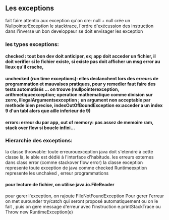 ## Les exceptions
fait faire attentio aux exception qu'on cre: null + null crée un NullpointerException
le stacktrace, l'ordre d'exécussion des instruction dans l'inverse 
un bon developpeur se doit envisager les exception 
### les types exceptions:
#### checked : tout bon dev doit anticiper, ex; app doit acceder un fichier, il doit verifier si le fichier existe, si existe pas doit afficher un msg error au lieux qu'il crache,
#### unchecked (run time exceptions): elles declanchent lors des erreurs de programmation et mauvaises pratiques, pour y remedier faut faire des tests automatisés ... on trouve (nullpointerexception, arithmetiqueexception; operation mathematique comme division sur zerro, illegalArgumentsexception ; un argument non acceptable par methode bien precise, indexOutOfBoundException ex:acceder a un index 9 d'un tabl alors que aille inferieur de 9)
#### errors: erreur du par app, out of memory: pas assez de memoire ram, stack over flow si boucle infini...


### Hierarchie des exceptions:
la classe throwable: toute erreurouexception java doit s'etendre à cette classe là, le able est dédié à l'interface d'habitude.
les erreurs externes dans class error (comme stackover flow error)
la classe exception represente toute exception de java comme checked
Runtimeexption represente les unchaked , erreur programmations


#### pour lecture de fichier, on utilise java.io.FileReader 
pour gerer l'exception, on rajoute FIleNotFoundException 
Pour gerer l'erreur on met surounder try/catch qui seront proposé automatiquement ou on le fait , puis on gere message d'erreur avec l'instruction e.printStackTrace ou Throw new RuntimeException(e)



